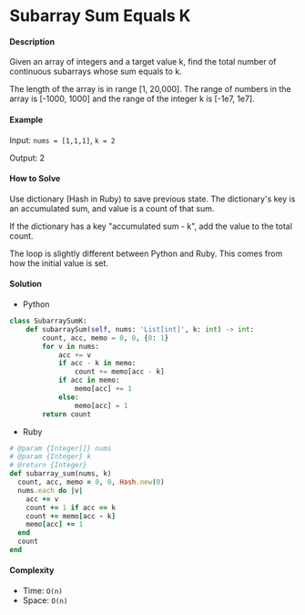 # Subarray Sum Equals K

#### Description

Given an array of integers and a target value k, find the total number of continuous subarrays whose sum equals to k.

The length of the array is in range [1, 20,000].
The range of numbers in the array is [-1000, 1000] and the range of the integer k is [-1e7, 1e7].

#### Example
Input: `nums = [1,1,1]`, `k = 2`

Output: 2

#### How to Solve

Use dictionary (Hash in Ruby) to save previous state.
The dictionary's key is an accumulated sum, and value is a count of that sum.

If the dictionary has a key "accumulated sum - k", add the value to the total count.

The loop is slightly different between Python and Ruby.
This comes from how the initial value is set.

#### Solution
- Python

```python
class SubarraySumK:
    def subarraySum(self, nums: 'List[int]', k: int) -> int:
        count, acc, memo = 0, 0, {0: 1}
        for v in nums:
            acc += v
            if acc - k in memo:
                count += memo[acc - k]
            if acc in memo:
                memo[acc] += 1
            else:
                memo[acc] = 1
        return count
```

- Ruby

```ruby
# @param {Integer[]} nums
# @param {Integer} k
# @return {Integer}
def subarray_sum(nums, k)
  count, acc, memo = 0, 0, Hash.new(0)
  nums.each do |v|
    acc += v
    count += 1 if acc == k
    count += memo[acc - k]
    memo[acc] += 1
  end
  count
end
```

#### Complexity
- Time: `O(n)`
- Space: `O(n)`
